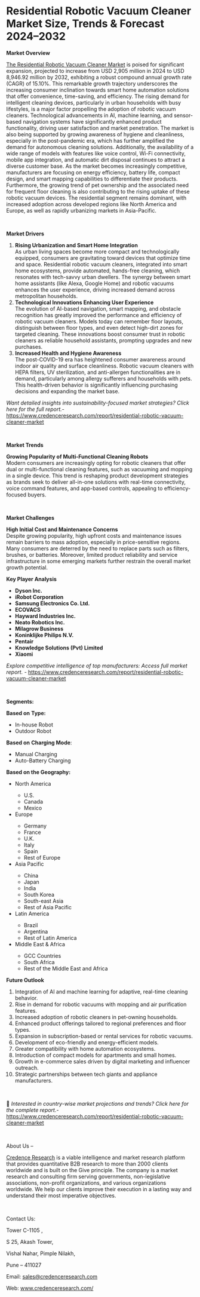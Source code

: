 # Residential Robotic Vacuum Cleaner Market Size, Trends & Forecast 2024–2032


<p><strong>Market Overview</strong></p>
<p><a href="https://www.credenceresearch.com/report/residential-robotic-vacuum-cleaner-market">The Residential Robotic Vacuum Cleaner Market</a> is poised for significant expansion, projected to increase from USD 2,905 million in 2024 to USD 8,946.92 million by 2032, exhibiting a robust compound annual growth rate (CAGR) of 15.10%. This remarkable growth trajectory underscores the increasing consumer inclination towards smart home automation solutions that offer convenience, time-saving, and efficiency. The rising demand for intelligent cleaning devices, particularly in urban households with busy lifestyles, is a major factor propelling the adoption of robotic vacuum cleaners. Technological advancements in AI, machine learning, and sensor-based navigation systems have significantly enhanced product functionality, driving user satisfaction and market penetration. The market is also being supported by growing awareness of hygiene and cleanliness, especially in the post-pandemic era, which has further amplified the demand for autonomous cleaning solutions. Additionally, the availability of a wide range of models with features like voice control, Wi-Fi connectivity, mobile app integration, and automatic dirt disposal continues to attract a diverse customer base. As the market becomes increasingly competitive, manufacturers are focusing on energy efficiency, battery life, compact design, and smart mapping capabilities to differentiate their products. Furthermore, the growing trend of pet ownership and the associated need for frequent floor cleaning is also contributing to the rising uptake of these robotic vacuum devices. The residential segment remains dominant, with increased adoption across developed regions like North America and Europe, as well as rapidly urbanizing markets in Asia-Pacific.</p>
<p><strong>&nbsp;</strong></p>
<p><strong>Market Drivers</strong></p>
<ol>
<li><strong> Rising Urbanization and Smart Home Integration</strong><br /> As urban living spaces become more compact and technologically equipped, consumers are gravitating toward devices that optimize time and space. Residential robotic vacuum cleaners, integrated into smart home ecosystems, provide automated, hands-free cleaning, which resonates with tech-savvy urban dwellers. The synergy between smart home assistants (like Alexa, Google Home) and robotic vacuums enhances the user experience, driving increased demand across metropolitan households.</li>
<li><strong> Technological Innovations Enhancing User Experience</strong><br /> The evolution of AI-based navigation, smart mapping, and obstacle recognition has greatly improved the performance and efficiency of robotic vacuum cleaners. Models today can remember floor layouts, distinguish between floor types, and even detect high-dirt zones for targeted cleaning. These innovations boost consumer trust in robotic cleaners as reliable household assistants, prompting upgrades and new purchases.</li>
<li><strong> Increased Health and Hygiene Awareness</strong><br /> The post-COVID-19 era has heightened consumer awareness around indoor air quality and surface cleanliness. Robotic vacuum cleaners with HEPA filters, UV sterilization, and anti-allergen functionalities are in demand, particularly among allergy sufferers and households with pets. This health-driven behavior is significantly influencing purchasing decisions and expanding the market base.</li>
</ol>
<p><em>Want detailed insights into sustainability-focused market strategies? Click here for the full report.- </em><a href="https://www.credenceresearch.com/report/residential-robotic-vacuum-cleaner-market">https://www.credenceresearch.com/report/residential-robotic-vacuum-cleaner-market</a></p>
<p>&nbsp;</p>
<p><strong>Market Trends</strong></p>
<p><strong>Growing Popularity of Multi-Functional Cleaning Robots</strong><br /> Modern consumers are increasingly opting for robotic cleaners that offer dual or multi-functional cleaning features, such as vacuuming and mopping in a single device. This trend is reshaping product development strategies as brands seek to deliver all-in-one solutions with real-time connectivity, voice command features, and app-based controls, appealing to efficiency-focused buyers.</p>
<p><strong>&nbsp;</strong></p>
<p><strong>Market Challenges</strong></p>
<p><strong>High Initial Cost and Maintenance Concerns</strong><br /> Despite growing popularity, high upfront costs and maintenance issues remain barriers to mass adoption, especially in price-sensitive regions. Many consumers are deterred by the need to replace parts such as filters, brushes, or batteries. Moreover, limited product reliability and service infrastructure in some emerging markets further restrain the overall market growth potential.</p>
<p><strong>Key Player Analysis</strong></p>
<ul>
<li><strong>Dyson Inc.</strong></li>
<li><strong>iRobot Corporation</strong></li>
<li><strong>Samsung Electronics Co. Ltd.</strong></li>
<li><strong>ECOVACS</strong></li>
<li><strong>Hayward Industries Inc.</strong></li>
<li><strong>Neato Robotics Inc.</strong></li>
<li><strong>Milagrow Business</strong></li>
<li><strong>Koninklijke Philips N.V.</strong></li>
<li><strong>Pentair</strong></li>
<li><strong>Knowledge Solutions (Pvt) Limited</strong></li>
<li><strong>Xiaomi</strong></li>
</ul>
<p><em>Explore competitive intelligence of top manufacturers: Access full market report. - </em><a href="https://www.credenceresearch.com/report/residential-robotic-vacuum-cleaner-market">https://www.credenceresearch.com/report/residential-robotic-vacuum-cleaner-market</a></p>
<p>&nbsp;</p>
<p><strong>Segments:</strong></p>
<p><strong>Based on</strong>&nbsp;<strong>Type:</strong></p>
<ul>
<li>In-house Robot</li>
<li>Outdoor Robot</li>
</ul>
<p><strong>Based on</strong>&nbsp;<strong>Charging Mode</strong>:</p>
<ul>
<li>Manual Charging</li>
<li>Auto-Battery Charging</li>
</ul>
<p><strong>Based on the Geography:</strong></p>
<ul>
<li>North America</li>
<ul>
<li>U.S.</li>
<li>Canada</li>
<li>Mexico</li>
</ul>
<li>Europe</li>
<ul>
<li>Germany</li>
<li>France</li>
<li>U.K.</li>
<li>Italy</li>
<li>Spain</li>
<li>Rest of Europe</li>
</ul>
<li>Asia Pacific</li>
<ul>
<li>China</li>
<li>Japan</li>
<li>India</li>
<li>South Korea</li>
<li>South-east Asia</li>
<li>Rest of Asia Pacific</li>
</ul>
<li>Latin America</li>
<ul>
<li>Brazil</li>
<li>Argentina</li>
<li>Rest of Latin America</li>
</ul>
<li>Middle East &amp; Africa</li>
<ul>
<li>GCC Countries</li>
<li>South Africa</li>
<li>Rest of the Middle East and Africa</li>
</ul>
</ul>
<p><strong>Future Outlook</strong></p>
<ol>
<li>Integration of AI and machine learning for adaptive, real-time cleaning behavior.</li>
<li>Rise in demand for robotic vacuums with mopping and air purification features.</li>
<li>Increased adoption of robotic cleaners in pet-owning households.</li>
<li>Enhanced product offerings tailored to regional preferences and floor types.</li>
<li>Expansion in subscription-based or rental services for robotic vacuums.</li>
<li>Development of eco-friendly and energy-efficient models.</li>
<li>Greater compatibility with home automation ecosystems.</li>
<li>Introduction of compact models for apartments and small homes.</li>
<li>Growth in e-commerce sales driven by digital marketing and influencer outreach.</li>
<li>Strategic partnerships between tech giants and appliance manufacturers.</li>
</ol>
<p>&nbsp;</p>
<p>📌 <em>Interested in country-wise market projections and trends? Click here for the complete report.- </em><a href="https://www.credenceresearch.com/report/residential-robotic-vacuum-cleaner-market">https://www.credenceresearch.com/report/residential-robotic-vacuum-cleaner-market</a></p>
<p>&nbsp;</p>
<p>About Us &ndash;</p>
<p><a href="https://www.credenceresearch.com/">Credence Research</a> is a viable intelligence and market research platform that provides quantitative B2B research to more than 2000 clients worldwide and is built on the Give principle. The company is a market research and consulting firm serving governments, non-legislative associations, non-profit organizations, and various organizations worldwide. We help our clients improve their execution in a lasting way and understand their most imperative objectives.</p>
<p>&nbsp;</p>
<p>Contact Us:</p>
<p>Tower C-1105 ,</p>
<p>S 25, Akash Tower,</p>
<p>Vishal Nahar, Pimple Nilakh,</p>
<p>Pune &ndash; 411027</p>
<p>Email: <a href="mailto:sales@credenceresearch.com">sales@credenceresearch.com</a></p>
<p>Web: <a href="http://www.credenceresearch.com/">www.credenceresearch.com/</a></p>
<p>&nbsp;</p>
